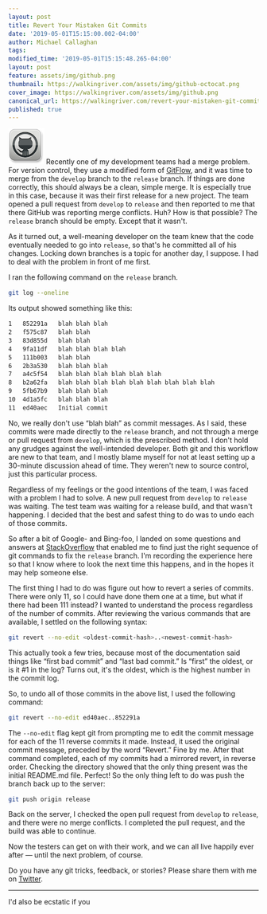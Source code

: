 ```yaml
---
layout: post
title: Revert Your Mistaken Git Commits
date: '2019-05-01T15:15:00.002-04:00'
author: Michael Callaghan
tags: 
modified_time: '2019-05-01T15:15:48.265-04:00'
layout: post
feature: assets/img/github.png
thumbnail: https://walkingriver.com/assets/img/github-octocat.png
cover_image: https://walkingriver.com/assets/img/github.png
canonical_url: https://walkingriver.com/revert-your-mistaken-git-commits/
published: true
---
```


![GitHub](assets/img/github-octocat.png) Recently one of my development teams had a merge problem. For version control, they use a modified form of [GitFlow](https://nvie.com/posts/a-successful-git-branching-model/), and it was time to merge from the `develop` branch to the `release` branch. If things are done correctly, this should always be a clean, simple merge. It is especially true in this case, because it was their first release for a new project.  The team opened a pull request from `develop` to `release` and then reported to me that there GitHub was reporting merge conflicts. Huh?  How is that possible? The `release` branch should be empty. Except that it wasn't. 
<!--more-->

As it turned out, a well-meaning developer on the team knew that the code eventually needed to go into `release`, so that's he committed all of his changes. Locking down branches is a topic for another day, I suppose. I had to deal with the problem in front of me first.

I ran the following command on the `release` branch. 

```sh
git log --oneline
```

Its output  showed something like this:

```sh
1   852291a   blah blah blah
2   f575c87   blah blah
3   83d855d   blah blah
4   9fa11df   blah blah blah blah
5   111b003   blah blah
6   2b3a530   blah blah blah
7   a4c5f54   blah blah blah blah blah blah
8   b2a62fa   blah blah blah blah blah blah blah blah blah
9   5fb67b9   blah blah blah
10  4d1a5fc   blah blah blah
11  ed40aec   Initial commit
```

No, we really don't use “blah blah” as commit messages. As I said, these commits were made directly to the `release` branch, and not through a merge or pull request from `develop`, which is the prescribed method. I don't hold any grudges against the well-intended developer. Both git and this workflow are new to that team, and I mostly blame myself for not at least setting up a 30-minute discussion ahead of time. They weren't new to source control, just this particular process.

Regardless of my feelings or the good intentions of the team, I was faced with a problem I had to solve. A new pull request from `develop` to `release` was waiting. The test team was waiting for a release build, and that wasn't happening. I decided that the best and safest thing to do was to undo each of those commits. 

So after a bit of Google- and Bing-foo, I landed on some questions and answers at [StackOverflow](StackOverflow.com) that enabled me to find just the right sequence of git commands to fix the `release` branch. I'm recording the experience here so that I know where to look the next time this happens, and in the hopes it may help someone else. 

The first thing I had to do was figure out how to revert a series of commits. There were only 11, so I could have done them one at a time, but what if there had been 111 instead? I wanted to understand the process regardless of the number of commits. After reviewing the various commands that are available, I settled on the following syntax:

```sh
git revert --no-edit <oldest-commit-hash>..<newest-commit-hash>
```

This actually took a few tries, because most of the documentation said things like “first bad commit” and “last bad commit.” Is “first” the oldest, or is it #1 in the log? Turns out, it's the oldest, which is the highest number in the commit log.

So, to undo all of those commits in the above list, I used the following command: 

```sh
git revert --no-edit ed40aec..852291a
```

The `--no-edit` flag kept git from prompting me to edit the commit message for each of the 11 reverse commits it made. Instead, it used the original commit message, preceded by the word “Revert.” Fine by me. After that command completed, each of my commits had a mirrored revert, in reverse order. Checking the directory showed that the only thing present was the initial README.md file. Perfect! So the only thing left to do was push the branch back up to the server: 

```sh
git push origin release
```

Back on the server, I checked the open pull request from `develop` to `release`, and there were no merge conflicts. I completed the pull request, and the build was able to continue. 

Now the testers can get on with their work, and we can all live happily ever after — until the next problem, of course. 

Do you have any git tricks, feedback, or stories? Please share them with me on [Twitter](https:////twitter.com/walkingriver).

<hr/>
I'd also be ecstatic if you 